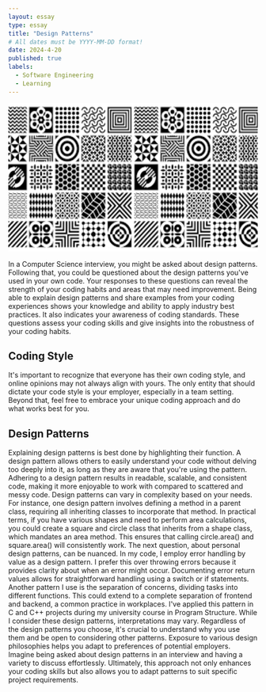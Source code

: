 ```yaml
---
layout: essay
type: essay
title: "Design Patterns"
# All dates must be YYYY-MM-DD format!
date: 2024-4-20
published: true
labels:
  - Software Engineering
  - Learning
---
```


<img height ="300px" class="rounded float-start pe-4" src="../img/designpattern.png">

In a Computer Science interview, you might be asked about design patterns. Following that, you could be questioned about the design patterns you've used in your own code. Your responses to these questions can reveal the strength of your coding habits and areas that may need improvement. Being able to explain design patterns and share examples from your coding experiences shows your knowledge and ability to apply industry best practices. It also indicates your awareness of coding standards. These questions assess your coding skills and give insights into the robustness of your coding habits.
## Coding Style
It's important to recognize that everyone has their own coding style, and online opinions may not always align with yours. The only entity that should dictate your code style is your employer, especially in a team setting. Beyond that, feel free to embrace your unique coding approach and do what works best for you.
## Design Patterns

Explaining design patterns is best done by highlighting their function. A design pattern allows others to easily understand your code without delving too deeply into it, as long as they are aware that you're using the pattern. Adhering to a design pattern results in readable, scalable, and consistent code, making it more enjoyable to work with compared to scattered and messy code. Design patterns can vary in complexity based on your needs.
For instance, one design pattern involves defining a method in a parent class, requiring all inheriting classes to incorporate that method. In practical terms, if you have various shapes and need to perform area calculations, you could create a square and circle class that inherits from a shape class, which mandates an area method. This ensures that calling circle.area() and square.area() will consistently work.
The next question, about personal design patterns, can be nuanced. In my code, I employ error handling by value as a design pattern. I prefer this over throwing errors because it provides clarity about when an error might occur. Documenting error return values allows for straightforward handling using a switch or if statements. Another pattern I use is the separation of concerns, dividing tasks into different functions. This could extend to a complete separation of frontend and backend, a common practice in workplaces. I've applied this pattern in C and C++ projects during my university course in Program Structure. While I consider these design patterns, interpretations may vary.
Regardless of the design patterns you choose, it's crucial to understand why you use them and be open to considering other patterns. Exposure to various design philosophies helps you adapt to preferences of potential employers. Imagine being asked about design patterns in an interview and having a variety to discuss effortlessly. Ultimately, this approach not only enhances your coding skills but also allows you to adapt patterns to suit specific project requirements.



